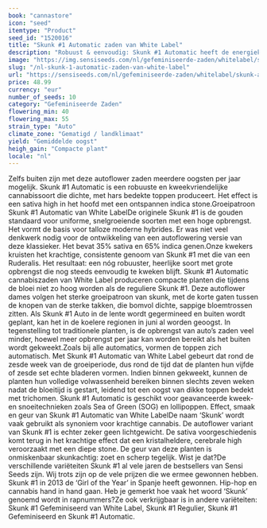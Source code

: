 ```yaml
---
book: "cannastore"
icon: "seed"
itemtype: "Product"
seed_id: "1520016"
title: "Skunk #1 Automatic zaden van White Label"
description: "Robuust & eenvoudig: Skunk #1 Automatic heeft de energieke high van sativa met het ontspannen effect van indica. Meerdere oogsten per jaar!"
image: "https://img.sensiseeds.com/nl/gefeminiseerde-zaden/whitelabel/skunk-autoflowering-image.png"
slug: "/nl-skunk-1-automatic-zaden-van-white-label"
url: "https://sensiseeds.com/nl/gefeminiseerde-zaden/whitelabel/skunk-autoflowering?a_aid=cannastore"
price: 48.99
currency: "eur"
number_of_seeds: 10
category: "Gefeminiseerde Zaden"
flowering_min: 40
flowering_max: 55
strain_type: "Auto"
climate_zone: "Gematigd / landklimaat"
yield: "Gemiddelde oogst"
heigh_gain: "Compacte plant"
locale: "nl"
---
```

Zelfs buiten zijn met deze autoflower zaden meerdere oogsten per jaar mogelijk. Skunk #1 Automatic is een robuuste en kweekvriendelijke cannabissoort die dichte, met hars bedekte toppen produceert. Het effect is een sativa high in het hoofd met een ontspannen indica stone.Groeipatroon Skunk #1 Automatic van White LabelDe originele Skunk #1 is de gouden standaard voor uniforme, snelgroeiende soorten met een hoge opbrengst. Het vormt de basis voor talloze moderne hybrides. Er was niet veel denkwerk nodig voor de ontwikkeling van een autoflowering versie van deze klassieker. Het bevat 35% sativa en 65% indica genen.Onze kwekers kruisten het krachtige, consistente genoom van Skunk #1 met die van een Ruderalis. Het resultaat: een nóg robuuster, heerlijke soort met grote opbrengst die nog steeds eenvoudig te kweken blijft. Skunk #1 Automatic cannabiszaden van White Label produceren compacte planten die tijdens de bloei niet zo hoog worden als de reguliere Skunk #1. Deze autoflower dames volgen het sterke groeipatroon van skunk, met de korte gaten tussen de knopen van de sterke takken, die bomvol dichte, sappige bloemtrossen zitten. Als Skunk #1 Auto in de lente wordt gegermineed en buiten wordt geplant, kan het in de koelere regionen in juni al worden geoogst. In tegenstelling tot traditionele planten, is de opbrengst van auto’s zaden veel minder, hoewel meer opbrengst per jaar kan worden bereikt als het buiten wordt gekweekt.Zoals bij alle automatics, vormen de toppen zich automatisch. Met Skunk #1 Automatic van White Label gebeurt dat rond de zesde week van de groeiperiode, dus rond de tijd dat de planten hun vijfde of zesde set echte bladeren vormen. Indien binnen gekweekt, kunnen de planten hun volledige volwassenheid bereiken binnen slechts zeven weken nadat de bloeitijd is gestart, leidend tot een oogst van dikke toppen bedekt met trichomen. Skunk #1 Automatic is geschikt voor geavanceerde kweek- en snoeitechnieken zoals Sea of Green (SOG) en lollipoppen. Effect, smaak en geur van Skunk #1 Automatic van White LabelDe naam ‘Skunk’ wordt vaak gebruikt als synoniem voor krachtige cannabis. De autoflower variant van Skunk #1 is echter zeker geen lichtgewicht. De sativa voorgeschiedenis komt terug in het krachtige effect dat een kristalheldere, cerebrale high veroorzaakt met een diepe stone. De geur van deze planten is onmiskenbaar skunkachtig: zoet en scherp tegelijk. Wist je dat?De verschillende variëteiten Skunk #1 al vele jaren de bestsellers van Sensi Seeds zijn. Wij trots zijn op de vele prijzen die we ermee gewonnen hebben. Skunk #1 in 2013 de ‘Girl of the Year’ in Spanje heeft gewonnen. Hip-hop en cannabis hand in hand gaan. Heb je gemerkt hoe vaak het woord ‘Skunk’ genoemd wordt in rapnummers?Ze ook verkrijgbaar is in andere variëteiten: Skunk #1 Gefeminiseerd van White Label, Skunk #1 Regulier, Skunk #1 Gefeminiseerd en Skunk #1 Automatic.
